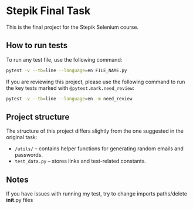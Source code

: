 # Stepik Final Task

This is the final project for the Stepik Selenium course.

## How to run tests

To run any test file, use the following command:

```bash
pytest -v --tb=line --language=en FILE_NAME.py
```

If you are reviewing this project, please use the following command to run the key tests marked with `@pytest.mark.need_review`:

```bash
pytest -v --tb=line --language=en -m need_review
```

## Project structure

The structure of this project differs slightly from the one suggested in the original task:

- `/utils/` – contains helper functions for generating random emails and passwords.
- `test_data.py` – stores links and test-related constants.

## Notes
If you have issues with running my test, try to change imports paths/delete __init__.py files